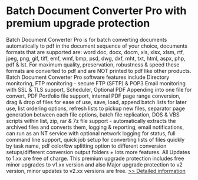 # Batch Document Converter Pro with premium upgrade protection
Batch Document Converter Pro is for batch converting documents automatically to pdf in the document sequence of your choice, documents formats that are supported are: word doc, docx, docm, xls, xlsx, xlsm, rtf, jpeg, png, gif, tiff, emf, wmf, bmp, psd, dwg, dxf, mht, txt, html, aspx, php, pdf & lst. For maximum quality, preservation, robustness & speed these formats are converted to pdf and are NOT printed to pdf like other products.
Batch Document Converter Pro software features include Directory monitoring, FTP monitoring - secure FTP (SFTP) & POP3 Email monitoring with SSL & TLS support, Scheduler, Optional PDF Appending into one file for convert, PDF Portfolio file support, internal PDF page range conversion, drag & drop of files for ease of use, save, load, append batch lists for later use, list ordering options, refresh lists to pickup new files, separator page generation between each file options, batch file replication, DOS & VBS scripts within list, zip, rar & 7z file support - automatically extracts the archived files and converts them, logging & reporting, email notifications, can run as an NT service with optional network logging for status, full command line support, quick job setup for converting lists of files quickly by task name, pdf color/bw splitting option to different conversion setups/different conversion output folders + lots more features.
All Updates to 1.xx are free of charge.
This premium upgrade protection includes free minor upgrades to v1.xx version and also Major upgrade protection to v2 version, minor updates to v2.xx versions are free.
[>> Detailed information](https://secure.shareit.com/shareit/product.html?productid=300739053&affiliateid=200057808)